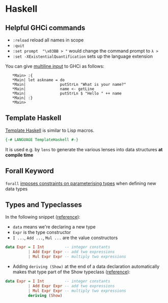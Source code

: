 # Haskell

## Helpful GHCi commands

* `:reload` reload all names in scope
* `:quit`
* `:set prompt  "\x03BB > "` would change the command prompt to `λ >`
* `:set -XExistentialQuantification` sets up the language extension

You can give [multiline input](https://en.wikibooks.org/wiki/Haskell/Using_GHCi_effectively) to GHCi as follows:

```text
   *Main> :{
   *Main| let askname = do
   *Main|               putStrLn "What is your name?"
   *Main|               name <- getLine
   *Main|               putStrLn $ "Hello " ++ name
   *Main| :}
   *Main>
```

## Template Haskell

[Template Haskell](https://wiki.haskell.org/A_practical_Template_Haskell_Tutorial) is similar to Lisp macros.

```haskell
{-# LANGUAGE TemplateHaskell #-}
```

It is used e.g. by `lens` to generate the various lenses into data structures __at compile time__

## Forall Keyword

`forall` [imposes constraints on parameterising types](https://en.m.wikibooks.org/wiki/Haskell/Existentially_quantified_types) when defining new data types

## Types and Typeclasses

In the following snippet ([reference](https://wiki.haskell.org/Constructor)):

* `data` means we're declaring a new type
* `Expr` is the type constructor
* `I ...`, `Add ...`, `Mul ...` are the value constructors

```haskell
data Expr = I Int         -- integer constants
          | Add Expr Expr -- add two expressions
          | Mul Expr Expr -- multiply two expressions
```

* Adding `deriving (Show)` at the end of a data declaration automatically makes that type part of the Show typeclass ([reference](http://learnyouahaskell.com/making-our-own-types-and-typeclasses)):

```haskell
data Expr = I Int         -- integer constants
          | Add Expr Expr -- add two expressions
          | Mul Expr Expr -- multiply two expressions
          deriving (Show)
```